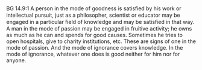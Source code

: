 BG 14.9:1	A person in the mode of goodness is satisﬁed by his work or intellectual pursuit, just as a philosopher, scientist or educator may be engaged in a particular ﬁeld of knowledge and may be satisﬁed in that way. A man in the mode of passion may be engaged in fruitive activity; he owns as much as he can and spends for good causes. Sometimes he tries to open hospitals, give to charity institutions, etc. These are signs of one in the mode of passion. And the mode of ignorance covers knowledge. In the mode of ignorance, whatever one does is good neither for him nor for anyone.